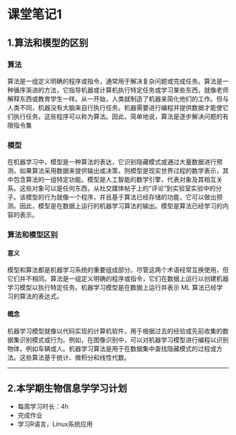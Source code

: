 # **课堂笔记1**
## **1.算法和模型的区别**
### 算法
算法是一组定义明确的程序或指令，通常用于解决复杂问题或完成任务。算法是一种循序渐进的方法，它指导机器或计算机执行特定任务或学习某些东西，就像老师解释东西或教育学生一样。从一开始，人类就制造了机器来简化他们的工作。但与人类不同，机器没有大脑来自行执行任务。机器需要进行编程并提供数据才能使它们执行任务。这些程序可以称为算法。因此，简单地说，算法是逐步解决问题的有限指令集
### 模型
在机器学习中，模型是一种算法的表达，它识别隐藏模式或通过大量数据进行预测。如果算法采用数据来提供输出或决策，则模型是现实世界过程的数学表示，其中包含算法的一组特定功能。模型是人工智能的数学引擎，代表对象及其相互关系。这些对象可以是任何东西，从社交媒体帖子上的“评论”到实验室实验中的分子。该模型的行为就像一个程序，并且基于算法已经存储的功能，它可以做出预测。因此，模型是在数据上运行的机器学习算法的输出。模型是算法已经学习的内容的表示。
### 算法和模型区别
#### 意义
模型和算法都是机器学习系统的重要组成部分。尽管这两个术语经常互换使用，但它们并不相同。算法是一组定义明确的程序或指令，它们在数据上运行以创建机器学习模型以执行特定任务。机器学习模型是在数据上运行并表示 ML 算法已经学习的算法的表达式。
#### 概念
机器学习模型就像以代码实现的计算机软件，用于根据过去的经验或先前收集的数据集识别模式或行为。例如，在图像识别中，可以对机器学习模型进行编程以识别物体，例如车辆或人。机器学习算法是用于在数据集中查找隐藏模式的过程或方法。这些算法基于统计、微积分和线性代数。

---

## **2.本学期生物信息学学习计划**
+ 每周学习时长：4h
+ 完成作业
+ 学习R语言，Linux系统应用
